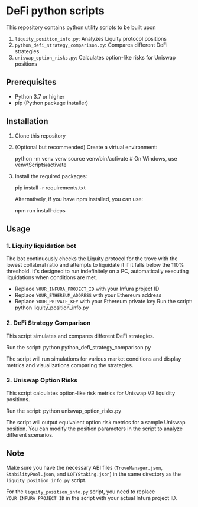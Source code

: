 # DeFi python scripts

This repository contains python utility scripts to be built upon

1. `liquity_position_info.py`: Analyzes Liquity protocol positions
2. `python_defi_strategy_comparison.py`: Compares different DeFi strategies
3. `uniswap_option_risks.py`: Calculates option-like risks for Uniswap positions

## Prerequisites

- Python 3.7 or higher
- pip (Python package installer)

## Installation

1. Clone this repository
2. (Optional but recommended) Create a virtual environment:

	python -m venv venv
	source venv/bin/activate  # On Windows, use venv\Scripts\activate
	
3. Install the required packages:

	pip install -r requirements.txt
	
	Alternatively, if you have npm installed, you can use:
	
	npm run install-deps


	
## Usage

### 1. Liquity liquidation bot

The bot continuously checks the Liquity protocol for the trove with the lowest collateral ratio and attempts to liquidate it if it falls below the 110% threshold. It's designed to run indefinitely on a PC, automatically executing liquidations when conditions are met.
- Replace `YOUR_INFURA_PROJECT_ID` with your Infura project ID
- Replace `YOUR_ETHEREUM_ADDRESS` with your Ethereum address
- Replace `YOUR_PRIVATE_KEY` with your Ethereum private key
Run the script: python liquity_position_info.py


### 2. DeFi Strategy Comparison

This script simulates and compares different DeFi strategies.

Run the script: python python_defi_strategy_comparison.py

The script will run simulations for various market conditions and display metrics and visualizations comparing the strategies.

### 3. Uniswap Option Risks

This script calculates option-like risk metrics for Uniswap V2 liquidity positions.

Run the script: python uniswap_option_risks.py

The script will output equivalent option risk metrics for a sample Uniswap position. You can modify the position parameters in the script to analyze different scenarios.

## Note

Make sure you have the necessary ABI files (`TroveManager.json`, `StabilityPool.json`, and `LQTYStaking.json`) in the same directory as the `liquity_position_info.py` script.

For the `liquity_position_info.py` script, you need to replace `YOUR_INFURA_PROJECT_ID` in the script with your actual Infura project ID.

